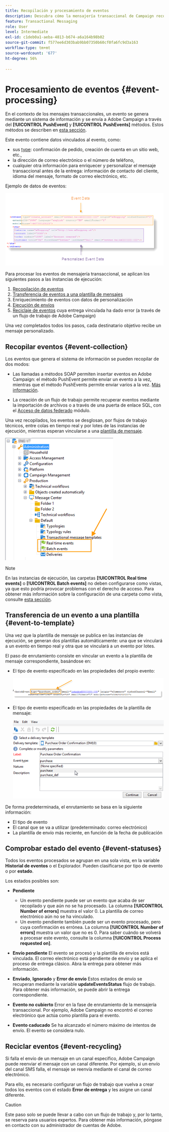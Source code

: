 ```yaml
---
title: Recopilación y procesamiento de eventos
description: Descubra cómo la mensajería transaccional de Campaign recopila y procesa eventos
feature: Transactional Messaging
role: User
level: Intermediate
exl-id: c1deb0a1-aeba-4813-b674-a6a164b98b02
source-git-commit: f577ee6d303bab9bb07350b60cf0fa6fc9d3a163
workflow-type: tm+mt
source-wordcount: '677'
ht-degree: 56%

---
```


# Procesamiento de eventos {#event-processing}

En el contexto de los mensajes transaccionales, un evento se genera mediante un sistema de información y se envía a Adobe Campaign a través del **[!UICONTROL PushEvent]** y **[!UICONTROL PushEvents]** métodos. Estos métodos se describen en [esta sección](event-description.md).

Este evento contiene datos vinculados al evento, como:

* sus [type](transactional.md#create-event-types): confirmación de pedido, creación de cuenta en un sitio web, etc.,
* la dirección de correo electrónico o el número de teléfono,
* cualquier otra información para enriquecer y personalizar el mensaje transaccional antes de la entrega: información de contacto del cliente, idioma del mensaje, formato de correo electrónico, etc.

Ejemplo de datos de eventos:

![](assets/mc-event-request.png)

Para procesar los eventos de mensajería transaccional, se aplican los siguientes pasos a las instancias de ejecución:

1. [Recopilación de eventos](#event-collection)
1. [Transferencia de eventos a una plantilla de mensajes](#routing-towards-a-template)
1. Enriquecimiento de eventos con datos de personalización
1. [Ejecución de envíos](delivery-execution.md)
1. [Reciclaje de eventos](#event-recycling) cuya entrega vinculada ha dado error (a través de un flujo de trabajo de Adobe Campaign)

Una vez completados todos los pasos, cada destinatario objetivo recibe un mensaje personalizado.

## Recopilar eventos {#event-collection}

Los eventos que genera el sistema de información se pueden recopilar de dos modos:

* Las llamadas a métodos SOAP permiten insertar eventos en Adobe Campaign: el método PushEvent permite enviar un evento a la vez, mientras que el método PushEvents permite enviar varios a la vez. [Más información](event-description.md).

* La creación de un flujo de trabajo permite recuperar eventos mediante la importación de archivos o a través de una puerta de enlace SQL, con el [Acceso de datos federado](../connect/fda.md) módulo.

Una vez recopilados, los eventos se desglosan, por flujos de trabajo técnicos, entre colas en tiempo real y por lotes de las instancias de ejecución, mientras esperan vincularse a una [plantilla de mensaje](transactional-template.md).

![](assets/mc-event-queues.png)

>[!NOTE]
>
>En las instancias de ejecución, las carpetas **[!UICONTROL Real time events]** o **[!UICONTROL Batch events]** no deben configurarse como vistas, ya que esto podría provocar problemas con el derecho de acceso. Para obtener más información sobre la configuración de una carpeta como vista, consulte [esta sección](../audiences/folders-and-views.md#turn-a-folder-to-a-view).

## Transferencia de un evento a una plantilla {#event-to-template}

Una vez que la plantilla de mensaje se publica en las instancias de ejecución, se generan dos plantillas automáticamente: una que se vinculará a un evento en tiempo real y otra que se vinculará a un evento por lotes.

El paso de enrutamiento consiste en vincular un evento a la plantilla de mensaje correspondiente, basándose en:

* El tipo de evento especificado en las propiedades del propio evento:

  ![](assets/event-type-sample.png)

* El tipo de evento especificado en las propiedades de la plantilla de mensaje:

  ![](assets/event-type-select.png)

De forma predeterminada, el enrutamiento se basa en la siguiente información:

* El tipo de evento
* El canal que se va a utilizar (predeterminado: correo electrónico)
* La plantilla de envío más reciente, en función de la fecha de publicación

## Comprobar estado del evento {#event-statuses}

Todos los eventos procesados se agrupan en una sola vista, en la variable **Historial de eventos** o el Explorador. Pueden clasificarse por tipo de evento o por **estado**.

Los estados posibles son:

* **Pendiente**

   * Un evento pendiente puede ser un evento que acaba de ser recopilado y que aún no se ha procesado. La columna **[!UICONTROL Number of errors]** muestra el valor 0. La plantilla de correo electrónico aún no se ha vinculado.
   * Un evento pendiente también puede ser un evento procesado, pero cuya confirmación es errónea. La columna **[!UICONTROL Number of errors]** muestra un valor que no es 0. Para saber cuándo se volverá a procesar este evento, consulte la columna **[!UICONTROL Process requested on]**.

* **Envío pendiente**
El evento se procesó y la plantilla de envíos está vinculada. El correo electrónico está pendiente de envío y se aplica el proceso de entrega clásico. Abra la entrega para obtener más información.
* **Enviado**, **Ignorado** y **Error de envío**
Estos estados de envío se recuperan mediante la variable **updateEventsStatus** flujo de trabajo. Para obtener más información, se puede abrir la entrega correspondiente.
* **Evento no cubierto**
Error en la fase de enrutamiento de la mensajería transaccional. Por ejemplo, Adobe Campaign no encontró el correo electrónico que actúa como plantilla para el evento.
* **Evento caducado**
Se ha alcanzado el número máximo de intentos de envío. El evento se considera nulo.

## Reciclar eventos {#event-recycling}

Si falla el envío de un mensaje en un canal específico, Adobe Campaign puede reenviar el mensaje con un canal diferente. Por ejemplo, si un envío del canal SMS falla, el mensaje se reenvía mediante el canal de correo electrónico.

Para ello, es necesario configurar un flujo de trabajo que vuelva a crear todos los eventos con el estado **Error de entrega** y les asigne un canal diferente.

>[!CAUTION]
>
>Este paso solo se puede llevar a cabo con un flujo de trabajo y, por lo tanto, se reserva para usuarios expertos. Para obtener más información, póngase en contacto con su administrador de cuentas de Adobe.
